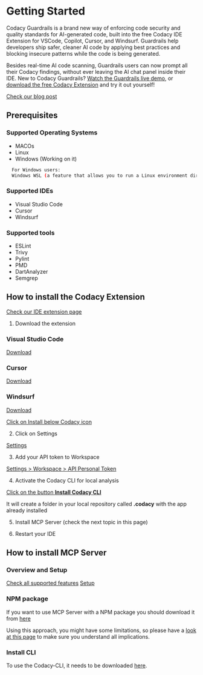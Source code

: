 # Getting Started

Codacy Guardrails is a brand new way of enforcing code security and quality standards for AI-generated code, built into the free Codacy IDE Extension for VSCode, Copilot, Cursor, and Windsurf. Guardrails help developers ship safer, cleaner AI code by applying best practices and blocking insecure patterns while the code is being generated.

Besides real-time AI code scanning, Guardrails users can now prompt all their Codacy findings, without ever leaving the AI chat panel inside their IDE.
New to Codacy Guardrails? [Watch the Guardrails live demo](https://youtu.be/uVyRWnnJu-0?feature=shared), or [download the free Codacy Extension](https://www.codacy.com/ide-extension) and try it out yourself!

[Check our blog post](https://blog.codacy.com/codacy-guardrails-free-real-time-enforcement-of-security-and-quality-standards)

## Prerequisites

### Supported Operating Systems

- MACOs
- Linux
- Windows (Working on it)

```bash
  For Windows users:
  Windows WSL (a feature that allows you to run a Linux environment directly on Windows, without the need for a virtual machine or dual-boot setup) is the only way you can use this feature for now, but we're still working to fully support Windows. 
```

### Supported IDEs

- Visual Studio Code
- Cursor
- Windsurf

### Supported tools

- ESLint
- Trivy
- Pylint
- PMD
- DartAnalyzer
- Semgrep

## How to install the Codacy Extension
[Check our IDE extension page](https://www.codacy.com/ide-extension)

1.  Download the extension

### Visual Studio Code
[Download](https://tinyurl.com/codacy-vscode)
### Cursor
[Download](http://tinyurl.com/codacy-cursor)
### Windsurf
[Download](http://tinyurl.com/codacy-windsurf)

[Click on Install below Codacy icon](images/install-codacy-extension.png)

2.  Click on Settings

[Settings](images/codacy-extension-settings.png)

3.  Add your API token to Workspace

[Settings > Workspace > API Personal Token](images/codacy-extension-add-api-token-workspace.png)

4. Activate the Codacy CLI for local analysis

[Click on the button **Install Codacy CLI**](images/codacy-extension-activate-cli.png)

It will create a folder in your local repository called **.codacy** with the app already installed

5. Install MCP Server (check the next topic in this page)

6. Restart your IDE

## How to install MCP Server

### Overview and Setup
[Check all supported features](https://github.com/codacy/codacy-mcp-server/blob/master/README.md#features--tools)
[Setup](https://github.com/codacy/codacy-mcp-server/blob/master/README.md#setup)

### NPM package

If you want to use MCP Server with a NPM package you should download it from [here](https://www.npmjs.com/package/@codacy/codacy-mcp)

Using this approach, you might have some limitations, so please have a [look at this page](codacy-guardrails/codacy-guardrails-limitations.md) to make sure you understand all implications.

### Install CLI

To use the Codacy-CLI, it needs to be downloaded [here](https://github.com/codacy/codacy-cli-v2).
